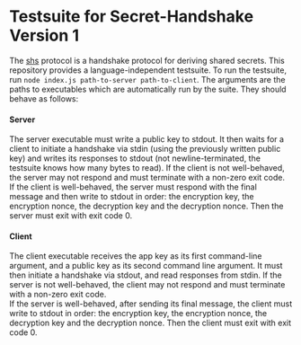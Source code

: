 # Testsuite for Secret-Handshake Version 1
The [shs](https://github.com/auditdrivencrypto/secret-handshake) protocol is a handshake protocol for deriving shared secrets. This repository provides a language-independent testsuite. To run the testsuite, run `node index.js path-to-server path-to-client`. The arguments are the paths to executables which are automatically run by the suite. They should behave as follows:

#### Server
The server executable must write a public key to stdout. It then waits for a client to initiate a handshake via stdin (using the previously written public key) and writes its responses to stdout (not newline-terminated, the testsuite knows how many bytes to read). If the client is not well-behaved, the server may not respond and must terminate with a non-zero exit code.  
If the client is well-behaved, the server must respond with the final message and then write to stdout in order: the encryption key, the encryption nonce, the decryption key and the decryption nonce. Then the server must exit with exit code 0.

#### Client
The client executable receives the app key as its first command-line argument, and a public key as its second command line argument. It must then initiate a handshake via stdout, and read responses from stdin. If the server is not well-behaved, the client may not respond and must terminate with a non-zero exit code.  
If the server is well-behaved, after sending its final message, the client must write to stdout in order: the encryption key, the encryption nonce, the decryption key and the decryption nonce. Then the client must exit with exit code 0.
